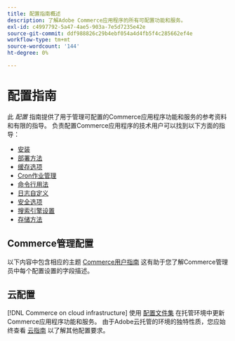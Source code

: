 ```yaml
---
title: 配置指南概述
description: 了解Adobe Commerce应用程序的所有可配置功能和服务。
exl-id: c4997792-5a47-4ae5-903a-7e5d7235e42e
source-git-commit: ddf988826c29b4ebf054a4d4fb5f4c285662ef4e
workflow-type: tm+mt
source-wordcount: '144'
ht-degree: 0%

---
```


# 配置指南

此 _配置_ 指南提供了用于管理可配置的Commerce应用程序功能和服务的参考资料和有限的指导。 负责配置Commerce应用程序的技术用户可以找到以下方面的指导：

- [安装](../configuration/bootstrap/initialization.md)
- [部署方法](../configuration/deployment/overview.md)
- [缓存选项](../configuration/cache/caching-overview.md)
- [Cron作业管理](../configuration/cron/custom-cron.md)
- [命令行用法](../configuration/cli/config-cli.md)
- [日志自定义](../configuration/logs/custom-logging.md)
- [安全选项](../configuration/security/overview.md)
- [搜索引擎设置](../configuration/search/configure-search-engine.md)
- [存储方法](../configuration/storage/memcached.md)

## Commerce管理配置

以下内容中包含相应的主题 [Commerce用户指南](https://docs.magento.com/user-guide/stores/configuration.html) 这有助于您了解Commerce管理员中每个配置设置的字段描述。

## 云配置

[!DNL Commerce on cloud infrastructure] 使用 [配置文件集](https://experienceleague.adobe.com/docs/commerce-cloud-service/user-guide/configure/overview.html) 在托管环境中更新Commerce应用程序功能和服务。 由于Adobe云托管的环境的独特性质，您应始终查看 [云指南](https://experienceleague.adobe.com/docs/commerce-cloud-service/user-guide/overview.html) 以了解其他配置要求。
